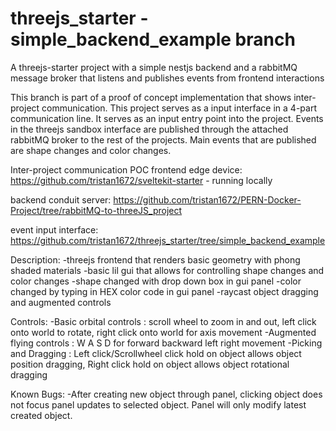 # threejs_starter - simple_backend_example branch

A threejs-starter project with a simple nestjs backend and a rabbitMQ message broker that listens
and publishes events from frontend interactions

This branch is part of a proof of concept implementation that shows inter-project communication.
This project serves as a input interface in a 4-part communication line. It serves as an input entry
point into the project. Events in the threejs sandbox interface are published through the attached 
rabbitMQ broker to the rest of the projects. Main events that are published are shape changes and
color changes.

Inter-project communication POC
frontend edge device: https://github.com/tristan1672/sveltekit-starter - running locally

backend conduit server: https://github.com/tristan1672/PERN-Docker-Project/tree/rabbitMQ-to-threeJS_project

event input interface: https://github.com/tristan1672/threejs_starter/tree/simple_backend_example

Description:
-threejs frontend that renders basic geometry with phong shaded materials
-basic lil gui that allows for controlling shape changes and color changes
-shape changed with drop down box in gui panel
-color changed by typing in HEX color code in gui panel
-raycast object dragging and augmented controls

Controls:
-Basic orbital controls : scroll wheel to zoom in and out, left click onto world to rotate, right click onto world for axis movement
-Augmented flying controls : W A S D for forward backward left right movement
-Picking and Dragging : Left click/Scrollwheel click hold on object allows object position dragging, Right click hold on object allows object rotational dragging

Known Bugs:
-After creating new object through panel, clicking object does not focus panel updates to selected object. Panel will only modify latest created object.
